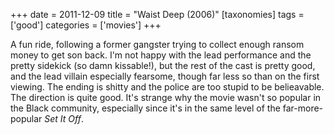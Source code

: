 +++
date = 2011-12-09
title = "Waist Deep (2006)"
[taxonomies]
tags = ['good']
categories = ['movies']
+++

A fun ride, following a former gangster trying to collect enough ransom
money to get son back. I'm not happy with the lead performance and the
pretty sidekick (so damn kissable!), but the rest of the cast is pretty
good, and the lead villain especially fearsome, though far less so than
on the first viewing. The ending is shitty and the police are too stupid
to be belieavable. The direction is quite good. It's strange why the
movie wasn't so popular in the Black community, especially since it's
in the same level of the far-more-popular *Set It Off*.
